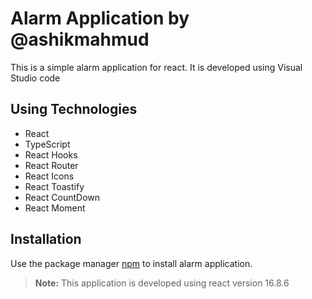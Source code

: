 # Alarm Application by @ashikmahmud

This is a simple alarm application for react. It is developed using Visual Studio code

## Using Technologies

- React
- TypeScript
- React Hooks
- React Router
- React Icons
- React Toastify
- React CountDown
- React Moment

## Installation

Use the package manager [npm](https://www.npmjs.com/) to install alarm application.

> **Note:** This application is developed using react version 16.8.6
